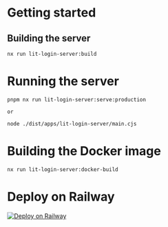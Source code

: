 # Getting started

## Building the server

```
nx run lit-login-server:build
```

# Running the server

```
pnpm nx run lit-login-server:serve:production

or

node ./dist/apps/lit-login-server/main.cjs
```

# Building the Docker image

```
nx run lit-login-server:docker-build
```

# Deploy on Railway

[![Deploy on Railway](https://railway.com/button.svg)](https://railway.com/deploy/RO0wsZ?referralCode=RP1REI&utm_medium=integration&utm_source=template&utm_campaign=generic)
